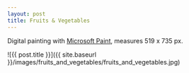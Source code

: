 ```yaml
---
layout: post
title: Fruits & Vegetables
---
```


Digital painting with [Microsoft Paint](https://en.wikipedia.org/wiki/Microsoft_Paint), measures 519 x 735 px.

![{{ post.title }}]({{ site.baseurl }}/images/fruits_and_vegetables/fruits_and_vegetables.jpg)
